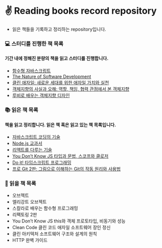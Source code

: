 # ✌️ Reading books record repository
- 읽은 책들을 기록하고 정리하는 repository입니다.

### 💻 스터디를 진행한 책 목록
#### 기간 내에 정해진 분량의 책을 읽고 스터디를 진행합니다.
- [함수형 자바스크립트](https://github.com/saseungmin/reading_books_record_repository/tree/master/%ED%95%A8%EC%88%98%ED%98%95%20%EC%9E%90%EB%B0%94%EC%8A%A4%ED%81%AC%EB%A6%BD%ED%8A%B8)
- [The Nature of Software Development](https://github.com/saseungmin/reading_books_record_repository/tree/master/The%20Nature%20of%20Software%20Development)
- [클린 애자일: 새로운 세대를 위한 애자일 가치와 실천](https://github.com/saseungmin/reading_books_record_repository/tree/master/%ED%81%B4%EB%A6%B0%20%EC%95%A0%EC%9E%90%EC%9D%BC)
- [객체지향의 사실과 오해: 역할, 책임, 협력 관점에서 본 객체지향](https://github.com/saseungmin/reading_books_record_repository/tree/master/%EA%B0%9D%EC%B2%B4%EC%A7%80%ED%96%A5%EC%9D%98%20%EC%82%AC%EC%8B%A4%EA%B3%BC%20%EC%98%A4%ED%95%B4)
- [루비로 배우는 객체지향 디자인](https://github.com/saseungmin/reading_books_record_repository/tree/master/%EB%A3%A8%EB%B9%84%EB%A1%9C%20%EB%B0%B0%EC%9A%B0%EB%8A%94%20%EA%B0%9D%EC%B2%B4%EC%A7%80%ED%96%A5%20%EB%94%94%EC%9E%90%EC%9D%B8)

### 📚 읽은 책 목록
#### 책을 읽고 정리합니다. 읽은 책 혹은 읽고 있는 책 목록입니다.
- [자바스크립트 코딩의 기술](https://github.com/saseungmin/reading_books_record_repository/tree/master/%EC%9E%90%EB%B0%94%EC%8A%A4%ED%81%AC%EB%A6%BD%ED%8A%B8%20%EC%BD%94%EB%94%A9%EC%9D%98%20%EA%B8%B0%EC%88%A0)
- [Node.js 교과서](https://github.com/saseungmin/Node.js-tutorial)
- [리액트를 다루는 기술](https://github.com/saseungmin/react-tutorial)
- [You Don’t Know JS 타입과 문법, 스코프와 클로저](https://github.com/saseungmin/reading_books_record_repository/tree/master/You%20Don%E2%80%99t%20Know%20JS%201)
- [Do it! 타입스크립트 프로그래밍](https://github.com/saseungmin/typescript_programming_study)
- [프로 Git 2판: 그림으로 이해하는 Git의 작동 원리와 사용법](https://github.com/saseungmin/reading_books_record_repository/tree/master/Pro%20Git%202%ED%8C%90)

### 🎯 읽을 책 목록
- 오브젝트
- 엘리강트 오브젝트
- 스칼라로 배우는 함수형 프로그래밍
- 리팩토링 2판
- You Don’t Know JS this와 객체 프로토타입, 비동기와 성능
- Clean Code 클린 코드 애자일 소프트웨어 장인 정신
- 클린 아키텍처 소프트웨어 구조와 설계의 원칙
- HTTP 완벽 가이드
